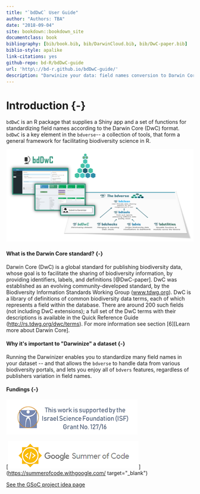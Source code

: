 ```yaml
--- 
title: "`bdDwC` User Guide"
author: "Authors: TBA"
date: "2018-09-04"
site: bookdown::bookdown_site
documentclass: book
bibliography: [bib/book.bib, bib/DarwinCloud.bib, bib/DwC-paper.bib]
biblio-style: apalike
link-citations: yes
github-repo: bd-R/bdDwC-guide
url: 'http\://bd-r.github.io/bdDwC-guide/'
description: "Darwinize your data: field names conversion to Darwin Core (DwC) format"
---
```


# Introduction {-}

`bdDwC` is an R package that supplies a Shiny app and a set of functions for standardizing field names according to the Darwin Core (DwC) format. `bdDwC` is a key element in the `bdverse`-- a collection of tools, that form a general framework for facilitating biodiversity science in R.

![bdDwC in the bdverse](img/bdDwC_bdverse.png "bdDwC-bdverse")

#### What is the Darwin Core standard? {-}

Darwin Core (DwC) is a global standard for publishing biodiversity data, whose goal is to facilitate the sharing of biodiversity information, by providing identifiers, labels, and definitions [@DwC-paper]. DwC was established as an evolving community-developed standard, by the Biodiversity Information Standards Working Group (www.tdwg.org). DwC is a library of definitions of common biodiversity data terms, each of which represents a field within the database. There are around 200 such fields (not including DwC extensions); a full set of the DwC terms with their descriptions is available in the Quick Reference Guide (http://rs.tdwg.org/dwc/terms). For more information see section [6][Learn more about Darwin Core].

#### Why it's important to "Darwinize" a dataset {-}

Running the Darwinizer enables you to standardize many field names in your dataset -- and that allows the `bdverse` to handle data from various biodiversity portals, and lets you enjoy all of `bdvers` features, regardless of publishers variation in field names.

#### Fundings {-}

![](img/ISF.png "ISF")

[![](img/GSoC.png "GSoC website")](https://summerofcode.withgoogle.com/ target="_blank")  

[See the GSoC project idea page](https://github.com/rstats-gsoc/gsoc2018/wiki/Darwinazing-biodiversity-data-in-R)

